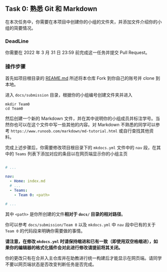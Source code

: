 ## Task 0: 熟悉 Git 和 Markdown

在本次任务中，你需要在本项目中创建你的小组的文件夹，并添加文件介绍你的小组的简要情况。

### DeadLine

你需要在 2022 年 3 月 31 日 23:59 前完成这一任务并提交 Pull Request。

### 操作步骤

首先如项目根目录的 [REAME.md](https://github.com/MegaOwIer/ChineseCheckers/blob/master/README.md) 所述将本仓库 Fork 到你自己的账号并 clone 到本地。

进入 `docs/submission` 目录，根据你的小组编号创建文件夹并进入

```shell
mkdir Team0
cd Team0
```

然后创建一个新的 Markdown 文件，并在其中说明你的小组成员并标注学号。当然你也可以在这个文件中写一些其他的内容。对 Markdown 不熟悉的同学可以参考 `https://www.runoob.com/markdown/md-tutorial.html` 或自行查找其他资料。

完成上述步骤后，你需要修改项目根目录下的 `mkdocs.yml` 文件中的 `nav` 段，在其中的 `Teams` 列表下添加对应的条目以在网页端显示你的小组主页

```yaml

# ...

nav:
  - Home: index.md
  # ...
  - Teams:
    - Team 0: <path>

# ...

```

其中 `<path>` 是你所创建的文件**相对于 `docs/` 目录的相对路径**。

你可以参考 `docs/submission/Team 0` 以及 `mkdocs.yml` 中 `nav` 段中已有的关于 `Team 0` 的代码段来明确你需要做的事情。

**请注意，在修改 `mkdocs.yml` 时请保持缩进和已有一致（即使用双空格缩进），如果你的编辑器的格式化插件会对此进行修改请提前将其关闭。**

你的更改只有在合并入主仓库并在助教进行统一构建后才能显示在网页端。请同学不要以网页端状态是否改变判断任务是否完成。

